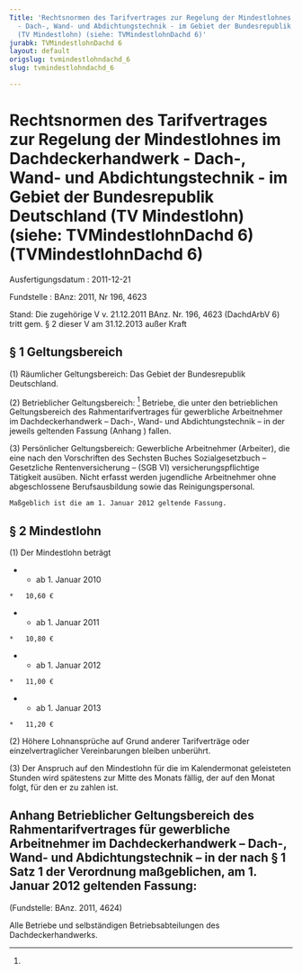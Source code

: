 ```yaml
---
Title: 'Rechtsnormen des Tarifvertrages zur Regelung der Mindestlohnes im Dachdeckerhandwerk
  - Dach-, Wand- und Abdichtungstechnik - im Gebiet der Bundesrepublik Deutschland
  (TV Mindestlohn) (siehe: TVMindestlohnDachd 6)'
jurabk: TVMindestlohnDachd 6
layout: default
origslug: tvmindestlohndachd_6
slug: tvmindestlohndachd_6

---
```


# Rechtsnormen des Tarifvertrages zur Regelung der Mindestlohnes im Dachdeckerhandwerk - Dach-, Wand- und Abdichtungstechnik - im Gebiet der Bundesrepublik Deutschland (TV Mindestlohn) (siehe: TVMindestlohnDachd 6) (TVMindestlohnDachd 6)

Ausfertigungsdatum
:   2011-12-21

Fundstelle
:   BAnz: 2011, Nr 196, 4623

Stand: Die zugehörige V v. 21.12.2011 BAnz. Nr. 196, 4623 (DachdArbV 6) tritt gem. § 2 dieser V am 31.12.2013 außer Kraft

## § 1 Geltungsbereich


(1) Räumlicher Geltungsbereich:
    Das Gebiet der Bundesrepublik Deutschland.


(2) Betrieblicher Geltungsbereich:
[^bjnr519630011bjne000100000_01_BJNR519630011BJNE000100000]
    Betriebe, die unter den betrieblichen Geltungsbereich des
    Rahmentarifvertrages für gewerbliche Arbeitnehmer im
    Dachdeckerhandwerk – Dach-, Wand- und Abdichtungstechnik – in der
    jeweils geltenden Fassung (Anhang
    ) fallen.


(3) Persönlicher Geltungsbereich:
    Gewerbliche Arbeitnehmer (Arbeiter), die eine nach den Vorschriften
    des Sechsten Buches Sozialgesetzbuch – Gesetzliche Rentenversicherung
    – (SGB VI) versicherungspflichtige Tätigkeit ausüben. Nicht erfasst
    werden jugendliche Arbeitnehmer ohne abgeschlossene Berufsausbildung
    sowie das Reinigungspersonal.




    Maßgeblich ist die am 1. Januar 2012 geltende Fassung.
[^bjnr519630011bjne000100000_01_BJNR519630011BJNE000100000]: 

## § 2 Mindestlohn

(1) Der Mindestlohn beträgt

*    *   ab 1. Januar 2010

    *   10,60 €


*    *   ab 1. Januar 2011

    *   10,80 €


*    *   ab 1. Januar 2012

    *   11,00 €


*    *   ab 1. Januar 2013

    *   11,20 €




(2) Höhere Lohnansprüche auf Grund anderer Tarifverträge oder
einzelvertraglicher Vereinbarungen bleiben unberührt.

(3) Der Anspruch auf den Mindestlohn für die im Kalendermonat
geleisteten Stunden wird spätestens zur Mitte des Monats fällig, der
auf den Monat folgt, für den er zu zahlen ist.


## Anhang Betrieblicher Geltungsbereich des Rahmentarifvertrages für gewerbliche Arbeitnehmer im Dachdeckerhandwerk – Dach-, Wand- und Abdichtungstechnik – in der nach § 1 Satz 1 der Verordnung maßgeblichen, am 1. Januar 2012 geltenden Fassung:

(Fundstelle: BAnz. 2011, 4624)

Alle Betriebe und selbständigen Betriebsabteilungen des
Dachdeckerhandwerks.


